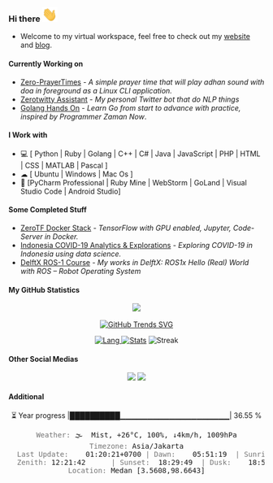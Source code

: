 ### Hi there <img src="https://raw.githubusercontent.com/noczero/noczero/master/styles/Hi.gif" width="30px">
* Welcome to my virtual workspace, feel free to check out my [website](https://satrya.zeroinside.id) and [blog](https://blog.zeroinside.id).

#### Currently Working on
* [Zero-PrayerTimes](https://github.com/noczero/Zero-PrayerTimes) - *A simple prayer time that will play adhan sound with doa in foreground as a Linux CLI application.*
* [Zerotwitty Assistant](https://github.com/noczero/Zerotwitty-Assistant) - *My personal Twitter bot that do NLP things*
* [Golang Hands On](https://github.com/noczero/Golang-Hands-On) - *Learn Go from start to advance with practice, inspired by Programmer Zaman Now*. 

#### I Work with
* 💻 [ Python | Ruby | Golang | C++ | C# | Java | JavaScript | PHP | HTML | CSS | MATLAB | Pascal ]
* ☁ [ Ubuntu | Windows | Mac Os ]
* :white_square_button: [PyCharm Professional | Ruby Mine | WebStorm | GoLand | Visual Studio Code | Android Studio]

#### Some Completed Stuff
* [ZeroTF Docker Stack](https://github.com/noczero/ZeroTF-Docker-Stack) - *TensorFlow with GPU enabled, Jupyter, Code-Server in Docker.*
* [Indonesia COVID-19 Analytics & Explorations](https://github.com/noczero/Indonesia-COVID-19-Analytics-n-Explorations) - *Exploring COVID-19 in Indonesia using data science.*
* [DelftX ROS-1 Course](https://github.com/noczero/DelftX-ROS-1-Course) - *My works in DelftX: ROS1x Hello (Real) World with ROS – Robot Operating System*


#### My GitHub Statistics
<div align="center"> 

![](https://komarev.com/ghpvc/?username=noczero&color=brightgreen)

[![GitHub Trends SVG](https://api.githubtrends.io/user/svg/noczero/langs?time_range=one_year&loc_metric=changed&compact=True&theme=bright_lights)](https://githubtrends.io)

[![Lang](https://github-readme-stats-eight-theta.vercel.app/api/top-langs/?username=noczero&layout=compact&langs_count=8&hide_border=true&theme=algolia) ![Stats](https://github-readme-stats.vercel.app/api?username=noczero&show_icons=true&hide_border=true&theme=algolia)](https://github.com/noczero) 
![Streak](https://github-readme-streak-stats.herokuapp.com/?user=noczero&count_private=true&theme=algolia&hide_border=true)

</div>

#### Other Social Medias
<p align="center">
<a href="https://linkedin.com/in/satrya-budi-pratama"><img src="https://img.shields.io/badge/-Satrya%20Budi%20Pratama-0077B5?style=flat&logo=Linkedin&logoColor=white"/></a>
<a href="mailto:satrya@zeroinside.id"><img src="https://img.shields.io/badge/-satrya@zeroinside.id-D14836?style=flat&logo=Gmail&logoColor=white"/></a>
</p>

#### Additional
<div align="center"> 
⏳ Year progress |██████████▁▁▁▁▁▁▁▁▁▁▁▁▁▁▁▁▁▁▁▁| 36.55 %
<pre>
<font color='#777777'>Weather:</font> 🌫  Mist, +26°C, 100%, ↓4km/h, 1009hPa
<font color='#777777'>Timezone:</font> Asia/Jakarta
<font color='#777777'>  Last Update:</font>    01:20:21+0700 <font color='#777777'>|</font> <font color='#777777'>Dawn:</font>    05:51:19  <font color='#777777'>|</font> <font color='#777777'>Sunrise:</font> 06:13:36
<font color='#777777'>  Zenith:</font> 12:21:42      <font color='#777777'>|</font> <font color='#777777'>Sunset:</font>  18:29:49  <font color='#777777'>|</font> <font color='#777777'>Dusk:</font>    18:52:07
<font color='#777777'>Location:</font> Medan [3.5608,98.6643]</pre>
</div>